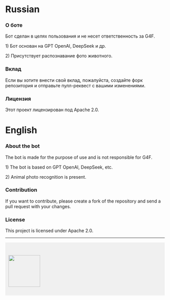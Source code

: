 <h1>Russian</h1>

<h3>О боте</h3>

<p>Бот сделан в целях пользования и не несет ответственность за G4F.</p>
<p>1) Бот основан на GPT OpenAI, DeepSeek и др.</p>
<p>2) Присутствует распознавание фото животного.</p>

<h3>Вклад</h3>

<p>Если вы хотите внести свой вклад, пожалуйста, создайте форк репозитория и отправьте пулл-реквест с вашими изменениями.</p>

<h3>Лицензия</h3>

<p>Этот проект лицензирован под Apache 2.0.</p>

<h1>English</h1>

<h3>About the bot</h3>

<p>The bot is made for the purpose of use and is not responsible for G4F.</p>
<p>1) The bot is based on GPT OpenAI, DeepSeek, etc.</p>
<p>2) Animal photo recognition is present.</p>

<h3>Contribution</h3>

<p>If you want to contribute, please create a fork of the repository and send a pull request with your changes.</p>

<h3>License</h3>

<p>This project is licensed under Apache 2.0.</p>

---

<div style="background-color: #f0f0f0; padding: 10px;">
  
<h2> <img src="https://i.imgur.com/fbpmL0B.jpeg" width="100" /></h2>

</div>
